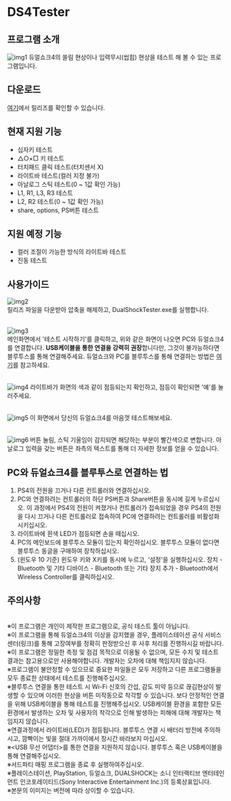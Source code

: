 # DS4Tester

## 프로그램 소개
![img1](https://user-images.githubusercontent.com/18626148/100343605-ee4d5980-3022-11eb-956b-10bdf8838f34.png)
듀얼쇼크4의 쏠림 현상이나 입력무시(씹힘) 현상을 테스트 해 볼 수 있는 프로그램입니다.

## 다운로드
[여기](https://github.com/hwi-middle/DS4Tester/releases)에서 릴리즈를 확인할 수 있습니다.

## 현재 지원 기능
- 십자키 테스트
- △○×□ 키 테스트
- 터치패드 클릭 테스트(터치센서 X)
- 라이트바 테스트(컬러 지정 불가)
- 아날로그 스틱 테스트(0 ~ 1값 확인 가능)
- L1, R1, L3, R3 테스트
- L2, R2 테스트(0 ~ 1값 확인 가능)
- share, options, PS버튼 테스트

## 지원 예정 기능
- 컬러 조절이 가능한 방식의 라이트바 테스트
- 진동 테스트

## 사용가이드
![img2](https://user-images.githubusercontent.com/18626148/100344061-97944f80-3023-11eb-918e-6fdc60b4ed1e.png)
<br>릴리즈 파일을 다운받아 압축을 해제하고, DualShockTester.exe를 실행합니다.

<br>![img3](https://user-images.githubusercontent.com/18626148/100343854-4ab07900-3023-11eb-93b6-1ce279439bb4.png)
<br>메인화면에서 '테스트 시작하기'를 클릭하고, 위와 같은 화면이 나오면 PC와 듀얼쇼크4를 연결합니다. **USB케이블을 통한 연결을 강력히 권장**합니다만, 그것이 불가능하다면 블루투스를 통해 연결해주세요. 듀얼쇼크와 PC를 블루투스를 통해 연결하는 방법은 [여기](#pc와-듀얼쇼크4를-블루투스로-연결하는-법)를 참고하세요.

<br>![img4](https://user-images.githubusercontent.com/18626148/100343613-f0afb380-3022-11eb-8e3f-9de52356f5cc.png)
라이트바가 화면의 색과 같이 점등되는지 확인하고, 점등이 확인되면 '예'를 눌러주세요.

<br>![img5](https://user-images.githubusercontent.com/18626148/100345944-6d905c80-3026-11eb-8578-06a3837bbfb3.png)
이 화면에서 당신의 듀얼쇼크4를 마음껏 테스트해보세요.

<br>![img6](https://user-images.githubusercontent.com/18626148/100346043-90227580-3026-11eb-90c6-d900dcacc310.png)
버튼 눌림, 스틱 기울임이 감지되면 해당하는 부분이 빨간색으로 변합니다. 아날로그 입력을 갖는 버튼은 좌측의 텍스트를 통해 더 자세한 정보를 얻을 수 있습니다. 

## PC와 듀얼쇼크4를 블루투스로 연결하는 법
1. PS4의 전원을 끄거나 다른 컨트롤러와 연결하십시오.
1. PC와 연결하려는 컨트롤러의 하단 PS버튼과 Share버튼을 동시에 길게 누르십시오. 이 과정에서 PS4의 전원이 켜졌거나 컨트롤러가 접속되었을 경우 PS4의 전원을 다시 끄거나 다른 컨트롤러로 접속하여 PC에 연결하려는 컨트롤러를 비활성화 시키십시오.
1. 라이트바에 흰색 LED가 점등되면 손을 떼십시오.
1. PC의 메인보드에 블루투스 모듈이 있는지 확인하십시오. 블루투스 모듈이 없다면 블루투스 동글을 구매하여 장착하십시오.
1. (윈도우 10 기준) 윈도우 키와 X키를 동시에 누르고, '설정'을 실행하십시오. 장치 - Bluetooth 및 기타 디바이스 - Bluetooth 또는 기타 장치 추가 - Bluetooth에서 Wireless Controller를 클릭하십시오.

## 주의사항
<br>※이 프로그램은 개인이 제작한 프로그램으로, 공식 테스트 툴이 아닙니다.
<br>※이 프로그램을 통해 듀얼쇼크4의 이상을 감지했을 경우, 플레이스테이션 공식 서비스센터(링크)를 통해 고장여부를 정확히 판정받으신 후 사후 처리를 진행하시길 바랍니다.
<br>※이 프로그램은 정밀한 측정 및 점검 목적으로 이용될 수 없으며, 모든 수치 및 테스트 결과는 참고용으로만 사용해야합니다. 개발자는 오차에 대해 책임지지 않습니다.
<br>※프로그램이 불안정할 수 있으므로 중요한 파일들은 모두 저장하고 다른 프로그램들을 모두 종료한 상태에서 테스트를 진행해주십시오.
<br>※블루투스 연결을 통한 테스트 시 Wi-Fi 신호의 간섭, 감도 미약 등으로 끊김현상이 발생할 수 있으며 이러한 현상을 버튼 미작동으로 착각할 수 있습니다. 보다 안정적인 연결을 위해 USB케이블을 통해 테스트를 진행해주십시오. USB케이블 환경을 포함한 모든 환경에서 발생하는 오차 및 사용자의 착각으로 인해 발생하는 피해에 대해 개발자는 책임지지 않습니다.
<br>※연결과정에서 라이트바(LED)가 점등됩니다. 블루투스 연결 시 배터리 방전에 주의하시고, 깜빡이는 빛을 절대 가까이에서 장시간 바라보지 마십시오.
<br>※<USB 무선 어댑터>를 통한 연결을 지원하지 않습니다. 블루투스 혹은 USB케이블을 통해 연결해주십시오.
<br>※서드파티 매핑 프로그램을 종료 후 실행하여주십시오.
<br>※플레이스테이션, PlayStation, 듀얼쇼크, DUALSHOCK는 소니 인터랙티브 엔터테인먼트 인코포레이티드(Sony Interactive Entertainment Inc.)의 등록상표입니다.
<br>※본문의 이미지는 버전에 따라 상이할 수 있습니다.
